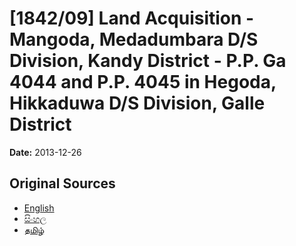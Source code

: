# [1842/09] Land Acquisition - Mangoda, Medadumbara D/S Division, Kandy District - P.P. Ga 4044 and P.P. 4045 in Hegoda, Hikkaduwa D/S Division, Galle District

**Date:** 2013-12-26

## Original Sources

- [English](https://documents.gov.lk/view/extra-gazettes/2013/12/1842-09_E.pdf)
- [සිංහල](https://documents.gov.lk/view/extra-gazettes/2013/12/1842-09_S.pdf)
- [தமிழ்](https://documents.gov.lk/view/extra-gazettes/2013/12/1842-09_T.pdf)
